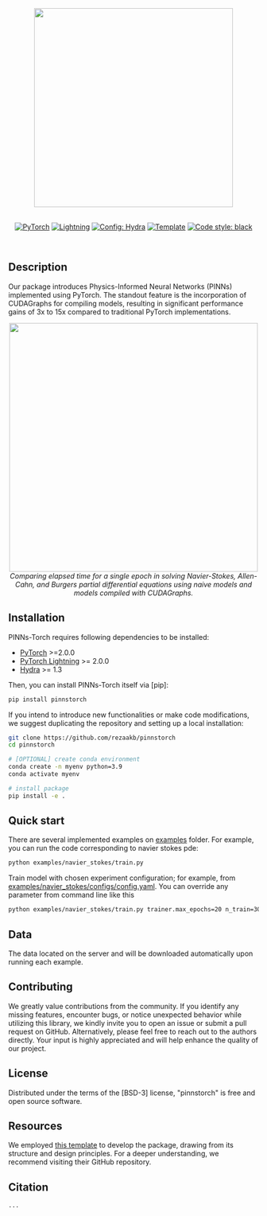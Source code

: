 <div align="center">

<img src="http://drive.google.com/uc?export=view&id=1Sqz8yYnij-7Vjl-4laOxBBCdhE0eDCDe" width="400">
</br>
</br>

<a href="https://pytorch.org/get-started/locally/"><img alt="PyTorch" src="https://img.shields.io/badge/PyTorch-ee4c2c?logo=pytorch&logoColor=white"></a>
<a href="https://pytorchlightning.ai/"><img alt="Lightning" src="https://img.shields.io/badge/-Lightning-792ee5?logo=pytorchlightning&logoColor=white"></a>
<a href="https://hydra.cc/"><img alt="Config: Hydra" src="https://img.shields.io/badge/Config-Hydra-89b8cd"></a>
<a href="https://github.com/ashleve/lightning-hydra-template"><img alt="Template" src="https://img.shields.io/badge/-Lightning--Hydra--Template-017F2F?style=flat&logo=github&labelColor=gray"></a>
[![Code style: black](https://img.shields.io/badge/code%20style-black-000000.svg)](https://github.com/psf/black)

<br>

</div>

## Description

Our package introduces Physics-Informed Neural Networks (PINNs) implemented using PyTorch. The standout feature is the incorporation of CUDAGraphs for compiling models, resulting in significant performance gains of 3x to 15x compared to traditional PyTorch implementations.

<div align="center">
<img src="http://drive.google.com/uc?export=view&id=1qbDpnSZiDRm5CQKjAUkNsfYcDqLEShQA" width="500">
</br>
<em>Comparing elapsed time for a single epoch in solving Navier-Stokes, Allen-Cahn, and Burgers partial differential equations using naive models and models compiled with CUDAGraphs. </em>
</div>

## Installation

PINNs-Torch requires following dependencies to be installed:

- [PyTorch](https://pytorch.org) >=2.0.0
- [PyTorch Lightning](https://lightning.ai/) >= 2.0.0
- [Hydra](https://hydra.cc/docs/intro/) >= 1.3

Then, you can install PINNs-Torch itself via \[pip\]:

```bash
pip install pinnstorch
```

If you intend to introduce new functionalities or make code modifications, we suggest duplicating the repository and setting up a local installation:

```bash
git clone https://github.com/rezaakb/pinnstorch
cd pinnstorch

# [OPTIONAL] create conda environment
conda create -n myenv python=3.9
conda activate myenv

# install package
pip install -e .
```

## Quick start

There are several implemented examples on [examples](examples) folder. For example, you can run the code corresponding to navier stokes pde:

```bash
python examples/navier_stokes/train.py
```

Train model with chosen experiment configuration; for example, from [examples/navier_stokes/configs/config.yaml](examples/navier_stokes/configs/config.yaml). You can override any parameter from command line like this

```bash
python examples/navier_stokes/train.py trainer.max_epochs=20 n_train=3000
```

## Data

The data located on the server and will be downloaded automatically upon running each example.

## Contributing

We greatly value contributions from the community. If you identify any missing features, encounter bugs, or notice unexpected behavior while utilizing this library, we kindly invite you to open an issue or submit a pull request on GitHub. Alternatively, please feel free to reach out to the authors directly. Your input is highly appreciated and will help enhance the quality of our project.

## License

Distributed under the terms of the \[BSD-3\] license, "pinnstorch" is free and open source software.

## Resources

We employed [this template](https://github.com/ashleve/lightning-hydra-template) to develop the package, drawing from its structure and design principles. For a deeper understanding, we recommend visiting their GitHub repository.

## Citation

```
...
```
